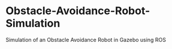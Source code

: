 # Obstacle-Avoidance-Robot-Simulation
Simulation of an Obstacle Avoidance Robot in Gazebo using ROS
